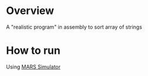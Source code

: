 # Overview
A "realistic program" in assembly to sort array of strings

# How to run
Using [MARS Simulator](http://courses.missouristate.edu/KenVollmar/MARS/)
